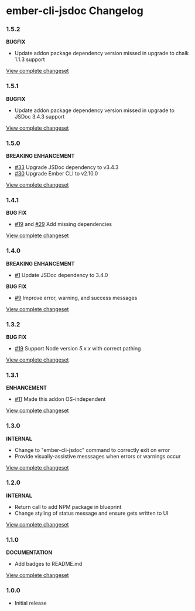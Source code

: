 # ember-cli-jsdoc Changelog

### 1.5.2

**BUGFIX**

* Update addon package dependency version missed in upgrade to chalk 1.1.3 support

[View complete changeset](https://github.com/softlayer/ember-cli-jsdoc/compare/v1.5.1...v1.5.2)

### 1.5.1

**BUGFIX**

* Update addon package dependency version missed in upgrade to JSDoc 3.4.3 support

[View complete changeset](https://github.com/softlayer/ember-cli-jsdoc/compare/v1.5.0...v1.5.1)

### 1.5.0

**BREAKING ENHANCEMENT**

* [#33](https://github.com/softlayer/ember-cli-jsdoc/issues/33) Upgrade JSDoc dependency to v3.4.3
* [#30](https://github.com/softlayer/ember-cli-jsdoc/issues/30) Upgrade Ember CLI to v2.10.0

[View complete changeset](https://github.com/softlayer/ember-cli-jsdoc/compare/v1.4.1...v1.5.0)

### 1.4.1

**BUG FIX**

* [#19](https://github.com/softlayer/ember-cli-jsdoc/issues/19) and [#29](https://github.com/softlayer/ember-cli-jsdoc/pull/29) Add missing dependencies

[View complete changeset](https://github.com/softlayer/ember-cli-jsdoc/compare/v1.4.0...v1.4.1)

### 1.4.0

**BREAKING ENHANCEMENT**

* [#1](https://github.com/softlayer/ember-cli-jsdoc/issues/1) Update JSDoc dependency to 3.4.0

**BUG FIX**

* [#9](https://github.com/softlayer/ember-cli-jsdoc/issues/9) Improve error, warning, and success messages

[View complete changeset](https://github.com/softlayer/ember-cli-jsdoc/compare/v1.3.2...v1.4.0)

### 1.3.2

**BUG FIX**

* [#19](https://github.com/softlayer/ember-cli-jsdoc/issues/19) Support Node version *5.x.x* with correct pathing

[View complete changeset](https://github.com/softlayer/ember-cli-jsdoc/compare/v1.3.1...v1.3.2)

### 1.3.1

**ENHANCEMENT**

* [#11](https://github.com/softlayer/ember-cli-jsdoc/pull/11) Made this addon OS-independent

[View complete changeset](https://github.com/softlayer/ember-cli-jsdoc/compare/v1.3.0...v1.3.1)

### 1.3.0

**INTERNAL**

* Change to "ember-cli-jsdoc" command to correctly exit on error
* Provide visually-assistive messsages when errors or warnings occur

[View complete changeset](https://github.com/softlayer/ember-cli-jsdoc/compare/v1.2.0...v1.3.0)

### 1.2.0

**INTERNAL**

* Return call to add NPM package in blueprint
* Change styling of status message and ensure gets written to UI

[View complete changeset](https://github.com/softlayer/ember-cli-jsdoc/compare/v1.1.0...v1.2.0)

### 1.1.0

**DOCUMENTATION**

* Add badges to README.md

[View complete changeset](https://github.com/softlayer/ember-cli-jsdoc/compare/v1.0.0...v1.1.0)


### 1.0.0

* Initial release
